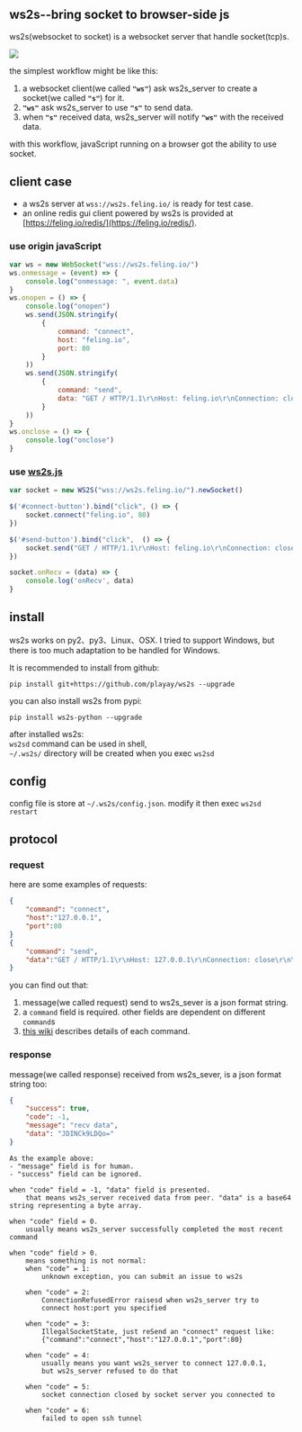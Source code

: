 ## ws2s--bring socket to browser-side js
ws2s(websocket to socket) is a websocket server that handle socket(tcp)s.   

![](https://playay.github.io/images/ws2s.png)    

the simplest workflow might be like this:    

1. a websocket client(we called **`"ws"`**) ask ws2s_server to create a socket(we called **`"s"`**) for it.    
2. **`"ws"`** ask ws2s_server to use **`"s"`** to send data.    
3. when **`"s"`** received data, ws2s_server will notify **`"ws"`** with the received data.    

with this workflow, javaScript running on a browser got the ability to use socket.    


## client case
+ a ws2s server at `wss://ws2s.feling.io/` is ready for test case.     
+ an online redis gui client powered by ws2s is provided at [https://feling.io/redis/](https://feling.io/redis/).    

### use origin javaScript
```javaScript
var ws = new WebSocket("wss://ws2s.feling.io/")
ws.onmessage = (event) => {
    console.log("onmessage: ", event.data)
}
ws.onopen = () => {
    console.log("onopen")
    ws.send(JSON.stringify(
        {
            command: "connect",
            host: "feling.io",
            port: 80
        }
    ))
    ws.send(JSON.stringify(
        {
            command: "send",
            data: "GET / HTTP/1.1\r\nHost: feling.io\r\nConnection: close\r\n\r\n"
        }
    ))
}
ws.onclose = () => {
    console.log("onclose")
}
```

### use [ws2s.js](ws2s-js/)
```javaScript
var socket = new WS2S("wss://ws2s.feling.io/").newSocket()

$('#connect-button').bind("click", () => {
    socket.connect("feling.io", 80)
})

$('#send-button').bind("click",  () => {
    socket.send("GET / HTTP/1.1\r\nHost: feling.io\r\nConnection: close\r\n\r\n")
})

socket.onRecv = (data) => {
    console.log('onRecv', data)
}
```


## install
ws2s works on py2、py3、Linux、OSX. I tried to support Windows, but there is too much adaptation to be handled for Windows.    

It is recommended to install from github:    
```shell
pip install git+https://github.com/playay/ws2s --upgrade
```

you can also install ws2s from pypi:    
```shell
pip install ws2s-python --upgrade
```

after installed ws2s:     
`ws2sd` command can be used in shell,     
`~/.ws2s/` directory will be created when you exec `ws2sd`      


## config
config file is store at `~/.ws2s/config.json`. modify it then exec `ws2sd restart`    


## protocol
### request
here are some examples of requests:     
```json
{
    "command": "connect",
    "host":"127.0.0.1",
    "port":80
}
{
    "command": "send",
    "data":"GET / HTTP/1.1\r\nHost: 127.0.0.1\r\nConnection: close\r\n\r\n"
}
```
you can find out that:    

1. message(we called request) send to ws2s_sever is a json format string.    
2. a `command` field is required. other fields are dependent on different `command`s    
3. [this wiki](https://github.com/playay/ws2s/wiki/command) describes details of each command.    

### response
message(we called response) received from ws2s_sever, is a json format string too:      
```json
{
    "success": true,
    "code": -1,
    "message": "recv data",
    "data": "JDINCk9LDQo="
}
```
```
As the example above:    
- "message" field is for human.   
- "success" field can be ignored.     

when "code" field = -1, "data" field is presented.     
    that means ws2s_server received data from peer. "data" is a base64 string representing a byte array.     

when "code" field = 0.      
    usually means ws2s_server successfully completed the most recent command    

when "code" field > 0.      
    means something is not normal:      
    when "code" = 1:    
        unknown exception, you can submit an issue to ws2s    

    when "code" = 2:    
        ConnectionRefusedError raisesd when ws2s_server try to   
        connect host:port you specified    

    when "code" = 3:    
        IllegalSocketState, just reSend an "connect" request like:    
        {"command":"connect","host":"127.0.0.1","port":80}    

    when "code" = 4:    
        usually means you want ws2s_server to connect 127.0.0.1,    
        but ws2s_server refused to do that     
    
    when "code" = 5:    
        socket connection closed by socket server you connected to    

    when "code" = 6:    
        failed to open ssh tunnel    
```
